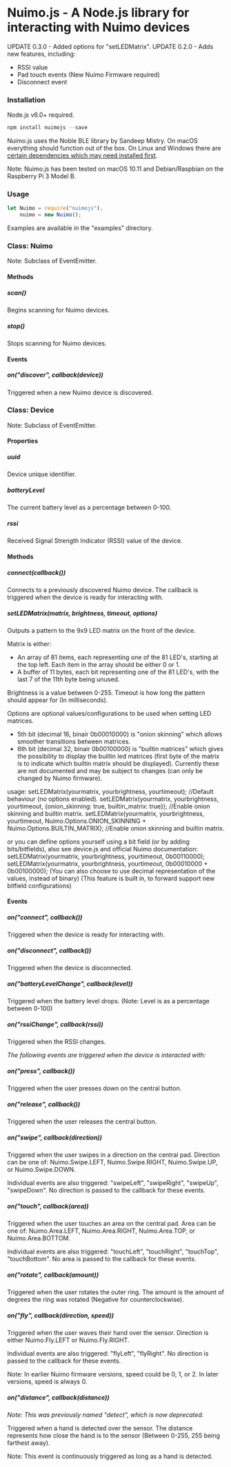 # Nuimo.js - A Node.js library for interacting with Nuimo devices

UPDATE 0.3.0 - Added options for "setLEDMatrix".
UPDATE 0.2.0 - Adds new features, including:

* RSSI value
* Pad touch events (New Nuimo Firmware required)
* Disconnect event

### Installation

Node.js v6.0+ required.

```javascript
npm install nuimojs --save
```

Nuimo.js uses the Noble BLE library by Sandeep Mistry. On macOS everything should function out of the box. On Linux and Windows there are [certain dependencies which may need installed first](https://github.com/sandeepmistry/noble#prerequisites).

Note: Nuimo.js has been tested on macOS 10.11 and Debian/Raspbian on the Raspberry Pi 3 Model B.

### Usage

```javascript
let Nuimo = require("nuimojs"),
    nuimo = new Nuimo();
```

Examples are available in the "examples" directory.

### Class: Nuimo

Note: Subclass of EventEmitter.

#### Methods

##### scan()

Begins scanning for Nuimo devices.

##### stop()

Stops scanning for Nuimo devices.

#### Events

##### on("discover", callback(device))

Triggered when a new Nuimo device is discovered.

### Class: Device

Note: Subclass of EventEmitter.

#### Properties

##### uuid

Device unique identifier.

##### batteryLevel

The current battery level as a percentage between 0-100.

##### rssi

Received Signal Strength Indicator (RSSI) value of the device.

#### Methods

##### connect(callback())

Connects to a previously discovered Nuimo device. The callback is triggered when the device is ready for interacting with.

##### setLEDMatrix(matrix, brightness, timeout, options)

Outputs a pattern to the 9x9 LED matrix on the front of the device.

Matrix is either:
- An array of 81 items, each representing one of the 81 LED's, starting at the top left. Each item in the array should be either 0 or 1.
- A buffer of 11 bytes, each bit representing one of the 81 LED's, with the last 7 of the 11th byte being unused.

Brightness is a value between 0-255. Timeout is how long the pattern should appear for (In milliseconds).

Options are optional values/configurations to be used when setting LED matrices.
- 5th bit (decimal 16, binair 0b00010000) is "onion skinning" which allows smoother transitions between matrices.
- 6th bit (decimal 32, binair 0b00100000) is "builtin matrices" which gives the possibility to display the builtin led matrices (first byte of the matrix is to indicate which builtin matrix should be displayed). Currently these are not documented and may be subject to changes (can only be changed by Nuimo firmware).

usage:
setLEDMatrix(yourmatrix, yourbrightness, yourtimeout); //Default behaviour (no options enabled).
setLEDMatrix(yourmatrix, yourbrightness, yourtimeout, {onion_skinning: true, builtin_matrix: true}); //Enable onion skinning and builtin matrix.
setLEDMatrix(yourmatrix, yourbrightness, yourtimeout, Nuimo.Options.ONION_SKINNING + Nuimo.Options.BUILTIN_MATRIX); //Enable onion skinning and builtin matrix.

or you can define options yourself using a bit field (or by adding bits/bitfields), also see device.js and official Nuimo documentation:
setLEDMatrix(yourmatrix, yourbrightness, yourtimeout, 0b00110000); 
setLEDMatrix(yourmatrix, yourbrightness, yourtimeout, 0b00010000 + 0b00100000);
(You can also choose to use decimal representation of the values, instead of binary)
(This feature is built in, to forward support new bitfield configurations)

#### Events

##### on("connect", callback())

Triggered when the device is ready for interacting with.

##### on("disconnect", callback())

Triggered when the device is disconnected.

##### on("batteryLevelChange", callback(level))

Triggered when the battery level drops. (Note: Level is as a percentage between 0-100)

##### on("rssiChange", callback(rssi))

Triggered when the RSSI changes.

*The following events are triggered when the device is interacted with:*

##### on("press", callback())

Triggered when the user presses down on the central button.

##### on("release", callback())

Triggered when the user releases the central button.

##### on("swipe", callback(direction))

Triggered when the user swipes in a direction on the central pad. Direction can be one of: Nuimo.Swipe.LEFT, Nuimo.Swipe.RIGHT, Nuimo.Swipe.UP, or Nuimo.Swipe.DOWN.

Individual events are also triggered: "swipeLeft", "swipeRight", "swipeUp", "swipeDown". No direction is passed to the callback for these events.

##### on("touch", callback(area))

Triggered when the user touches an area on the central pad. Area can be one of: Nuimo.Area.LEFT, Nuimo.Area.RIGHT, Nuimo.Area.TOP, or Nuimo.Area.BOTTOM.

Individual events are also triggered: "touchLeft", "touchRight", "touchTop", "touchBottom". No area is passed to the callback for these events.

##### on("rotate", callback(amount))

Triggered when the user rotates the outer ring. The amount is the amount of degrees the ring was rotated (Negative for counterclockwise).

##### on("fly", callback(direction, speed))

Triggered when the user waves their hand over the sensor. Direction is either Nuimo.Fly.LEFT or Nuimo.Fly.RIGHT.

Individual events are also triggered: "flyLeft", "flyRight". No direction is passed to the callback for these events.

Note: In earlier Nuimo firmware versions, speed could be 0, 1, or 2. In later versions, speed is always 0.

##### on("distance", callback(distance))

*Note: This was previously named "detect", which is now deprecated.*

Triggered when a hand is detected over the sensor. The distance represents how close the hand is to the sensor (Between 0-255, 255 being farthest away).

Note: This event is continuously triggered as long as a hand is detected.
